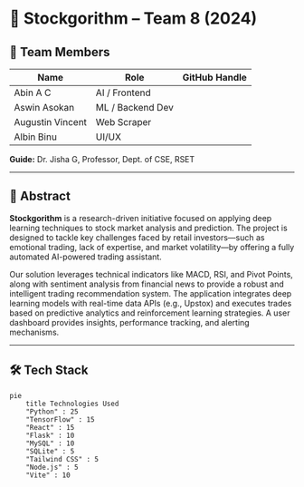 # 🚀 Stockgorithm – Team 8 (2024)

## 👥 Team Members  
| Name              | Role             | GitHub Handle |
|-------------------|------------------|----------------|
| Abin A C          | AI / Frontend    |                |
| Aswin Asokan      | ML / Backend Dev |                |
| Augustin Vincent  | Web Scraper      |                |
| Albin Binu        | UI/UX            |                |

**Guide:** Dr. Jisha G, Professor, Dept. of CSE, RSET  

---

## 📌 Abstract

**Stockgorithm** is a research-driven initiative focused on applying deep learning techniques to stock market analysis and prediction. The project is designed to tackle key challenges faced by retail investors—such as emotional trading, lack of expertise, and market volatility—by offering a fully automated AI-powered trading assistant.

Our solution leverages technical indicators like MACD, RSI, and Pivot Points, along with sentiment analysis from financial news to provide a robust and intelligent trading recommendation system. The application integrates deep learning models with real-time data APIs (e.g., Upstox) and executes trades based on predictive analytics and reinforcement learning strategies. A user dashboard provides insights, performance tracking, and alerting mechanisms.

---

## 🛠 Tech Stack

```mermaid
pie
    title Technologies Used
    "Python" : 25
    "TensorFlow" : 15
    "React" : 15
    "Flask" : 10
    "MySQL" : 10
    "SQLite" : 5
    "Tailwind CSS" : 5
    "Node.js" : 5
    "Vite" : 10
